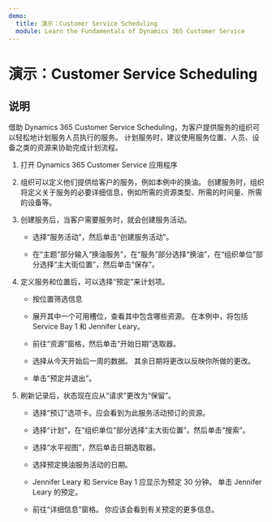 ```yaml
---
demo:
  title: 演示：Customer Service Scheduling
  module: Learn the Fundamentals of Dynamics 365 Customer Service
---
```


# 演示：Customer Service Scheduling

## 说明

借助 Dynamics 365 Customer Service Scheduling，为客户提供服务的组织可以轻松地计划服务人员执行的服务。 计划服务时，建议使用服务位置、人员、设备之类的资源来协助完成计划流程。 

1. 打开 Dynamics 365 Customer Service 应用程序

2. 组织可以定义他们提供给客户的服务，例如本例中的换油。 创建服务时，组织将定义关于服务的必要详细信息，例如所需的资源类型、所需的时间量、所需的设备等。 

 

3. 创建服务后，当客户需要服务时，就会创建服务活动。 

    - 选择“服务活动”，然后单击“创建服务活动”。

    - 在“主题”部分输入“换油服务”，在“服务”部分选择“换油”，在“组织单位”部分选择“主大街位置”，然后单击“保存”。

 

4. 定义服务和位置后，可以选择“预定”来计划项。

    - 按位置筛选信息 

    - 展开其中一个可用槽位，查看其中包含哪些资源。 在本例中，将包括 Service Bay 1 和 Jennifer Leary。

    - 前往“资源”窗格，然后单击“开始日期”选取器。

    - 选择从今天开始后一周的数据。 其余日期将更改以反映你所做的更改。 

    - 单击“预定并退出”。

 

5. 刷新记录后，状态现在应从“请求”更改为“保留”。

    - 选择“预订”选项卡。应会看到为此服务活动预订的资源。

    - 选择“计划”，在“组织单位”部分选择“主大街位置”，然后单击“搜索”。

    - 选择“水平视图”，然后单击日期选取器。

    - 选择预定换油服务活动的日期。

    - Jennifer Leary 和 Service Bay 1 应显示为预定 30 分钟。 单击 Jennifer Leary 的预定。

    - 前往“详细信息”窗格。 你应该会看到有关预定的更多信息。
